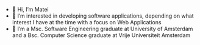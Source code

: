 - 👋 Hi, I’m Matei
- 👀 I’m interested in developing software applications, depending on what interest I have at the time with a focus on Web Applications
- 🌱 I’m a Msc. Software Engineering graduate at University of Amsterdam and a Bsc. Computer Science graduate at Vrije Universiteit Amsterdam

<!---
paRa95-dev/paRa95-dev is a ✨ special ✨ repository because its `README.md` (this file) appears on your GitHub profile.
You can click the Preview link to take a look at your changes.
--->
